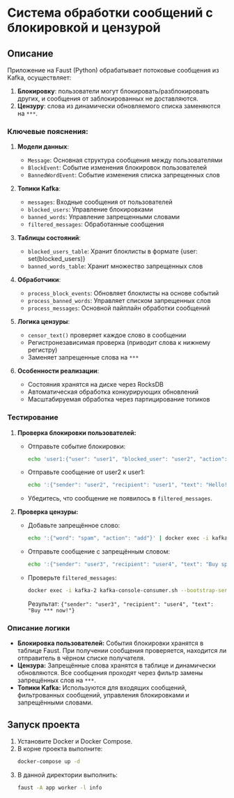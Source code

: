 # Система обработки сообщений с блокировкой и цензурой

## Описание
Приложение на Faust (Python) обрабатывает потоковые сообщения из Kafka, осуществляет:
1. **Блокировку**: пользователи могут блокировать/разблокировать других, и сообщения от заблокированных не доставляются.
2. **Цензуру**: слова из динамически обновляемого списка заменяются на `***`.

### Ключевые пояснения:

1. **Модели данных**:
   - `Message`: Основная структура сообщения между пользователями
   - `BlockEvent`: Событие изменения блокировок пользователей
   - `BannedWordEvent`: Событие изменения списка запрещенных слов

2. **Топики Kafka**:
   - `messages`: Входные сообщения от пользователей
   - `blocked_users`: Управление блокировками
   - `banned_words`: Управление запрещенными словами
   - `filtered_messages`: Обработанные сообщения

3. **Таблицы состояний**:
   - `blocked_users_table`: Хранит блоклисты в формате {user: set(blocked_users)}
   - `banned_words_table`: Хранит множество запрещенных слов

4. **Обработчики**:
   - `process_block_events`: Обновляет блоклисты на основе событий
   - `process_banned_words`: Управляет списком запрещенных слов
   - `process_messages`: Основной пайплайн обработки сообщений

5. **Логика цензуры**:
   - `censor_text()` проверяет каждое слово в сообщении
   - Регистронезависимая проверка (приводит слова к нижнему регистру)
   - Заменяет запрещенные слова на `***`

6. **Особенности реализации**:
   - Состояния хранятся на диске через RocksDB
   - Автоматическая обработка конкурирующих обновлений
   - Масштабируемая обработка через партицирование топиков

### Тестирование

1. **Проверка блокировки пользователей:**

   - Отправьте событие блокировки:
     ```bash
     echo 'user1:{"user": "user1", "blocked_user": "user2", "action": "block"}' | docker exec -i kafka-2 kafka-console-producer.sh --broker-list localhost:9095 --topic blocked_users --property parse.key=true --property key.separator=:
     ```

   - Отправьте сообщение от user2 к user1:
     ```bash
     echo ':{"sender": "user2", "recipient": "user1", "text": "Hello!"}' | docker exec -i kafka-2 kafka-console-producer.sh --broker-list localhost:9095 --topic messages --property parse.key=true --property key.separator=:
     ```

   - Убедитесь, что сообщение не появилось в `filtered_messages`.

2. **Проверка цензуры:**

   - Добавьте запрещённое слово:
     ```bash
     echo ':{"word": "spam", "action": "add"}' | docker exec -i kafka-2 kafka-console-producer.sh --broker-list localhost:9095 --topic banned_words --property parse.key=true --property key.separator=:
     ```

   - Отправьте сообщение с запрещённым словом:
     ```bash
     echo ':{"sender": "user3", "recipient": "user4", "text": "Buy spam now!"}' | docker exec -i kafka-2 kafka-console-producer.sh --broker-list localhost:9095 --topic messages --property parse.key=true --property key.separator=:
     ```

   - Проверьте `filtered_messages`:
     ```bash
     docker exec -i kafka-2 kafka-console-consumer.sh --bootstrap-server localhost:9095 --topic filtered_messages --from-beginning
     ```
     Результат: `{"sender": "user3", "recipient": "user4", "text": "Buy *** now!"}`

### Описание логики

- **Блокировка пользователей:** События блокировки хранятся в таблице Faust. При получении сообщения проверяется, находится ли отправитель в чёрном списке получателя.
- **Цензура:** Запрещённые слова хранятся в таблице и динамически обновляются. Все сообщения проходят через фильтр замены запрещённых слов на `***`.
- **Топики Kafka:** Используются для входящих сообщений, фильтрованных сообщений, управления блокировками и запрещёнными словами.

## Запуск проекта
1. Установите Docker и Docker Compose.
2. В корне проекта выполните:
   ```bash
   docker-compose up -d
   ```
3. В данной директории выполнить:
   ```bash
   faust -A app worker -l info
   ```
